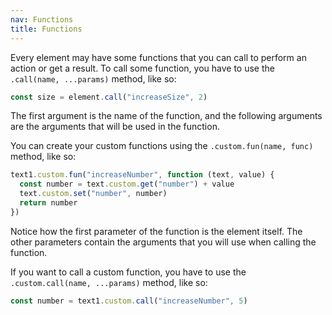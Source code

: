 ```yaml
---
nav: Functions
title: Functions
---
```


Every element may have some functions that you can call to perform an action or get a result. To call some function, you have to use the `.call(name, ...params)` method, like so:

```javascript
const size = element.call("increaseSize", 2)
```

The first argument is the name of the function, and the following arguments are the arguments that will be used in the function.

You can create your custom functions using the `.custom.fun(name, func)` method, like so:

```javascript
text1.custom.fun("increaseNumber", function (text, value) {
  const number = text.custom.get("number") + value
  text.custom.set("number", number)
  return number
})
```

Notice how the first parameter of the function is the element itself. The other parameters contain the arguments that you will use when calling the function.

If you want to call a custom function, you have to use the `.custom.call(name, ...params)` method, like so:

```javascript
const number = text1.custom.call("increaseNumber", 5)
```

